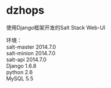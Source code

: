# dzhops   
使用Django框架开发的Salt Stack Web-UI   

环境：   
    salt-master 2014.7.0     
    salt-minion 2014.7.0      
    salt-api 2014.7.0     
    Django 1.6.8     
    python 2.6     
    MySQL 5.5  
    